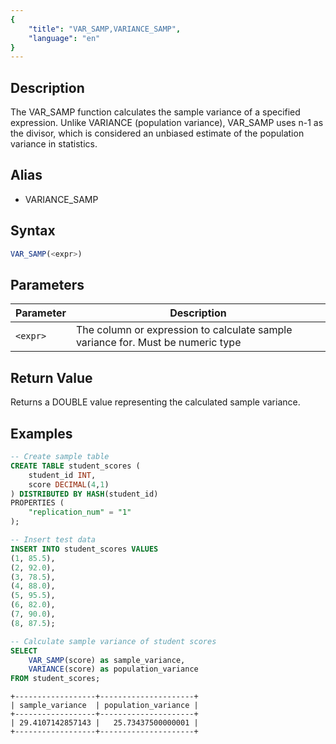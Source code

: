 ```yaml
---
{
    "title": "VAR_SAMP,VARIANCE_SAMP",
    "language": "en"
}
---
```


## Description

The VAR_SAMP function calculates the sample variance of a specified expression. Unlike VARIANCE (population variance), VAR_SAMP uses n-1 as the divisor, which is considered an unbiased estimate of the population variance in statistics.

## Alias

- VARIANCE_SAMP

## Syntax

```sql
VAR_SAMP(<expr>)
```

## Parameters

| Parameter | Description |
| -- | -- |
| `<expr>` | The column or expression to calculate sample variance for. Must be numeric type |

## Return Value
Returns a DOUBLE value representing the calculated sample variance.

## Examples
```sql
-- Create sample table
CREATE TABLE student_scores (
    student_id INT,
    score DECIMAL(4,1)
) DISTRIBUTED BY HASH(student_id)
PROPERTIES (
    "replication_num" = "1"
);

-- Insert test data
INSERT INTO student_scores VALUES
(1, 85.5),
(2, 92.0),
(3, 78.5),
(4, 88.0),
(5, 95.5),
(6, 82.0),
(7, 90.0),
(8, 87.5);

-- Calculate sample variance of student scores
SELECT 
    VAR_SAMP(score) as sample_variance,
    VARIANCE(score) as population_variance
FROM student_scores;
```

```text
+------------------+---------------------+
| sample_variance  | population_variance |
+------------------+---------------------+
| 29.4107142857143 |   25.73437500000001 |
+------------------+---------------------+
```
